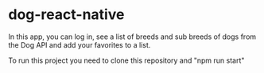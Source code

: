 # dog-react-native
In this app, you can log in, see a list of breeds and sub breeds of dogs from the Dog API and add your favorites to a list.

To run this project you need to clone this repository and 
"npm run start"